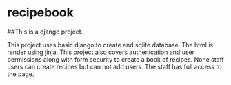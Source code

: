 # recipebook

##This is a django project.

This project uses basic django to create and sqlite database. The html is render using jinja. This project also covers authenication and user permissions along with form security to create a book of recipes. None staff users can create recipes but can not add users. The staff has full access to the page.
